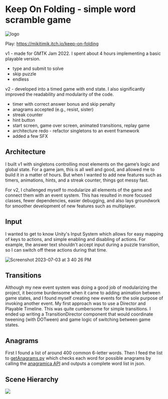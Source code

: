 # Keep On Folding - simple word scramble game

![logo](https://github.com/mikey555/keep-on-folding/assets/983004/aa288f41-b435-442f-b154-377d53844ba9)

Play: https://mikitimik.itch.io/keep-on-folding

v1 - made for GMTK Jam 2022. I spent about 4 hours implementing a basic playable version.
- type and submit to solve
- skip puzzle
- endless

v2 - developed into a timed game with end state. I also significantly improved the readability and modularity of the code.
- timer with correct answer bonus and skip penalty
- anagrams accepted (e.g., resist, sister)
- streak counter
- hint button
- start screen, game over screen, animated transitions, replay game
- architecture redo - refactor singletons to an event framework
- added a few SFX

## Architecture
I built v1 with singletons controlling most elements on the game’s logic and global state. For a game jam, this is all well and good, and allowed me to build it in a matter of hours. But when I wanted to add new features such as timers, animations, hints, and a streak counter, things got messy fast. 

For v2, I challenged myself to modularize all elements of the game and connect them with an event system. This has resulted in more focused classes, fewer dependencies, easier debugging, and also lays groundwork for smoother development of new features such as multiplayer.

## Input
I wanted to get to know Unity's Input System which allows for easy mapping of keys to actions, and simple enabling and disabling of actions. For example, the answer text shouldn't accept input during a puzzle transition, so I can switch off these actions during that time.

![Screenshot 2023-07-03 at 3 40 26 PM](https://github.com/mikey555/keep-on-folding/assets/983004/cb0cb7e9-c8a5-4b3a-b17b-6d48e9124af3)

## Transitions
Although my new event system was doing a good job of modularizing the project, it become burdensome when it came to adding animation between game states, and I found myself creating new events for the sole purpose of invoking another event. My first approach was to use a Director and Playable Timeline. This was quite cumbersome for simple transitions. I ended up writing a TransitionDirector component that would coordinate tweening (with DOTween) and game logic of switching between game states. 

## Anagrams
First I found a list of around 400 common 6-letter words. Then I feed the list to [getAnagrams.py](https://github.com/mikey555/keep-on-folding/blob/main/python/getAnagrams.py) which checks each word for possible anagrams by calling the [anagramica API](http://www.anagramica.com/api) and outputs a complete word list in json.

## Scene Hierarchy
<img style="align: left" src="https://github.com/mikey555/keep-on-folding/assets/983004/c635cff5-b861-45e9-9ac7-1f25fe5878b5">



